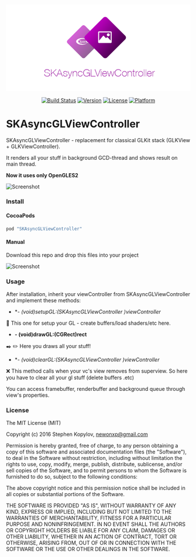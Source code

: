 <p align="center">
  <img src="misc/logo.png"/>
</p>



<p align="center">
<a href="https://travis-ci.org/stephenkopylov/SKAsyncGLViewController"><img src="https://travis-ci.org/stephenkopylov/SKAsyncGLViewController.svg" alt="Build Status"/></a>
<a href="http://cocoapods.org/pods/SKAsyncGLViewController"><img src="https://img.shields.io/cocoapods/v/SKAsyncGLViewController.svg?style=flat" alt="Version"/></a>
<a href="http://cocoapods.org/pods/SKAsyncGLViewController"><img src="https://img.shields.io/cocoapods/l/SKAsyncGLViewController.svg?style=flat" alt="License"/></a>  
<a href="http://cocoapods.org/pods/SKAsyncGLViewController"><img src="https://img.shields.io/badge/platform-ios-brightgreen.svg?style=flat" alt="Platform"/></a>  
</p>

# SKAsyncGLViewController
SKAsyncGLViewController - replacement for classical GLKit stack (GLKView + GLKViewController). 

It renders all your stuff in background GCD-thread and shows result on main thread.

**Now it uses only OpenGLES2**

![Screenshot](misc/demo.gif)


### Install
#### CocoaPods
```ruby
pod "SKAsyncGLViewController"
```

#### Manual
Download this repo and drop this files into your project

![Screenshot](misc/screen1.png)

### Usage
After installation, inherit your viewController from SKAsyncGLViewController and implement these methods:

- **- (void)setupGL:(SKAsyncGLViewController *)viewController** 

:wrench: This one for setup your GL - create buffers/load shaders/etc here.
- **- (void)drawGL:(CGRect)rect**

:black_nib: :pencil2: Here you draws all your stuff!
- **- (void)clearGL:(SKAsyncGLViewController *)viewController**

:x: This method calls when your vc's view removes from superview. So here you have to clear all your gl stuff (delete buffers .etc)


You can access framebuffer, renderbuffer and background queue through view's properties.



### License
The MIT License (MIT)

Copyright (c) 2016 Stephen Kopylov, newonxp@gmail.com

Permission is hereby granted, free of charge, to any person obtaining a copy of
this software and associated documentation files (the "Software"), to deal in
the Software without restriction, including without limitation the rights to
use, copy, modify, merge, publish, distribute, sublicense, and/or sell copies of
the Software, and to permit persons to whom the Software is furnished to do so,
subject to the following conditions:

The above copyright notice and this permission notice shall be included in all
copies or substantial portions of the Software.

THE SOFTWARE IS PROVIDED "AS IS", WITHOUT WARRANTY OF ANY KIND, EXPRESS OR
IMPLIED, INCLUDING BUT NOT LIMITED TO THE WARRANTIES OF MERCHANTABILITY, FITNESS
FOR A PARTICULAR PURPOSE AND NONINFRINGEMENT. IN NO EVENT SHALL THE AUTHORS OR
COPYRIGHT HOLDERS BE LIABLE FOR ANY CLAIM, DAMAGES OR OTHER LIABILITY, WHETHER
IN AN ACTION OF CONTRACT, TORT OR OTHERWISE, ARISING FROM, OUT OF OR IN
CONNECTION WITH THE SOFTWARE OR THE USE OR OTHER DEALINGS IN THE SOFTWARE.

